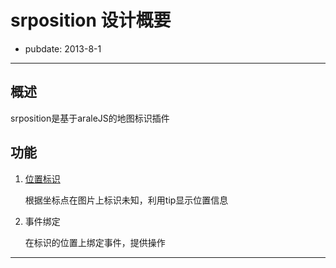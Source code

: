 # srposition 设计概要

- pubdate: 2013-8-1

-------------------------------

## 概述

srposition是基于araleJS的地图标识插件

## 功能

1. [位置标识][#1]
   
   根据坐标点在图片上标识未知，利用tip显示位置信息

2. 事件绑定
   
   在标识的位置上绑定事件，提供操作

-------------------------------------------

[#1]: ./design-position-tips.html "位置标识绑定"